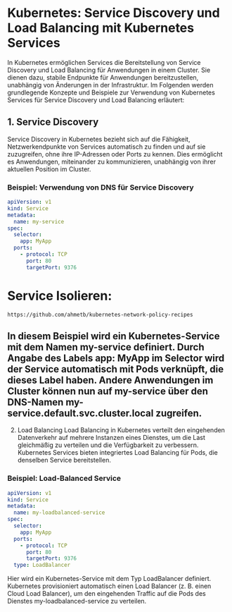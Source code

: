 # Kubernetes: Service Discovery und Load Balancing mit Kubernetes Services

In Kubernetes ermöglichen Services die Bereitstellung von Service Discovery und Load Balancing für Anwendungen in einem Cluster. Sie dienen dazu, stabile Endpunkte für Anwendungen bereitzustellen, unabhängig von Änderungen in der Infrastruktur. Im Folgenden werden grundlegende Konzepte und Beispiele zur Verwendung von Kubernetes Services für Service Discovery und Load Balancing erläutert:

## 1. Service Discovery

Service Discovery in Kubernetes bezieht sich auf die Fähigkeit, Netzwerkendpunkte von Services automatisch zu finden und auf sie zuzugreifen, ohne ihre IP-Adressen oder Ports zu kennen. Dies ermöglicht es Anwendungen, miteinander zu kommunizieren, unabhängig von ihrer aktuellen Position im Cluster.

### Beispiel: Verwendung von DNS für Service Discovery

```yaml
apiVersion: v1
kind: Service
metadata:
  name: my-service
spec:
  selector:
    app: MyApp
  ports:
    - protocol: TCP
      port: 80
      targetPort: 9376
```

# Service Isolieren:
```
https://github.com/ahmetb/kubernetes-network-policy-recipes
```

## In diesem Beispiel wird ein Kubernetes-Service mit dem Namen my-service definiert. Durch Angabe des Labels app: MyApp im Selector wird der Service automatisch mit Pods verknüpft, die dieses Label haben. Andere Anwendungen im Cluster können nun auf my-service über den DNS-Namen my-service.default.svc.cluster.local zugreifen.

2. Load Balancing
Load Balancing in Kubernetes verteilt den eingehenden Datenverkehr auf mehrere Instanzen eines Dienstes, um die Last gleichmäßig zu verteilen und die Verfügbarkeit zu verbessern. Kubernetes Services bieten integriertes Load Balancing für Pods, die denselben Service bereitstellen.

### Beispiel: Load-Balanced Service

```yaml
apiVersion: v1
kind: Service
metadata:
  name: my-loadbalanced-service
spec:
  selector:
    app: MyApp
  ports:
    - protocol: TCP
      port: 80
      targetPort: 9376
  type: LoadBalancer
```

Hier wird ein Kubernetes-Service mit dem Typ LoadBalancer definiert. Kubernetes provisioniert automatisch einen Load Balancer (z. B. einen Cloud Load Balancer), um den eingehenden Traffic auf die Pods des Dienstes my-loadbalanced-service zu verteilen.
